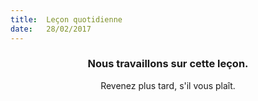 ```yaml
---
title:  Leçon quotidienne
date:   28/02/2017
---
```


### <center>Nous travaillons sur cette leçon.</center>
<center>Revenez plus tard, s'il vous plaît.</center>